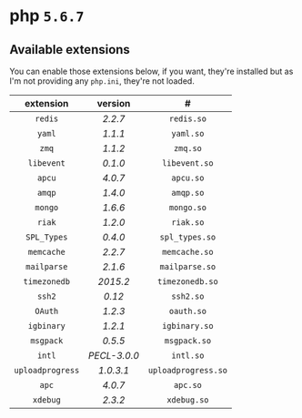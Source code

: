 # php `5.6.7`
## Available extensions
You can enable those extensions below, if you want, they're installed but as I'm not providing any `php.ini`, they're not loaded.

| extension | version | #
| :---: | :---: | :---: |
| `redis` | *2.2.7* | `redis.so`
| `yaml` | *1.1.1* | `yaml.so`
| `zmq` | *1.1.2* | `zmq.so`
| `libevent` | *0.1.0* | `libevent.so`
| `apcu` | *4.0.7* | `apcu.so`
| `amqp` | *1.4.0* | `amqp.so`
| `mongo` | *1.6.6* | `mongo.so`
| `riak` | *1.2.0* | `riak.so`
| `SPL_Types` | *0.4.0* | `spl_types.so`
| `memcache` | *2.2.7* | `memcache.so`
| `mailparse` | *2.1.6* | `mailparse.so`
| `timezonedb` | *2015.2* | `timezonedb.so`
| `ssh2` | *0.12* | `ssh2.so`
| `OAuth` | *1.2.3* | `oauth.so`
| `igbinary` | *1.2.1* | `igbinary.so`
| `msgpack` | *0.5.5* | `msgpack.so`
| `intl` | *PECL-3.0.0* | `intl.so`
| `uploadprogress` | *1.0.3.1* | `uploadprogress.so`
| `apc` | *4.0.7* | `apc.so`
| `xdebug` | *2.3.2* | `xdebug.so`
